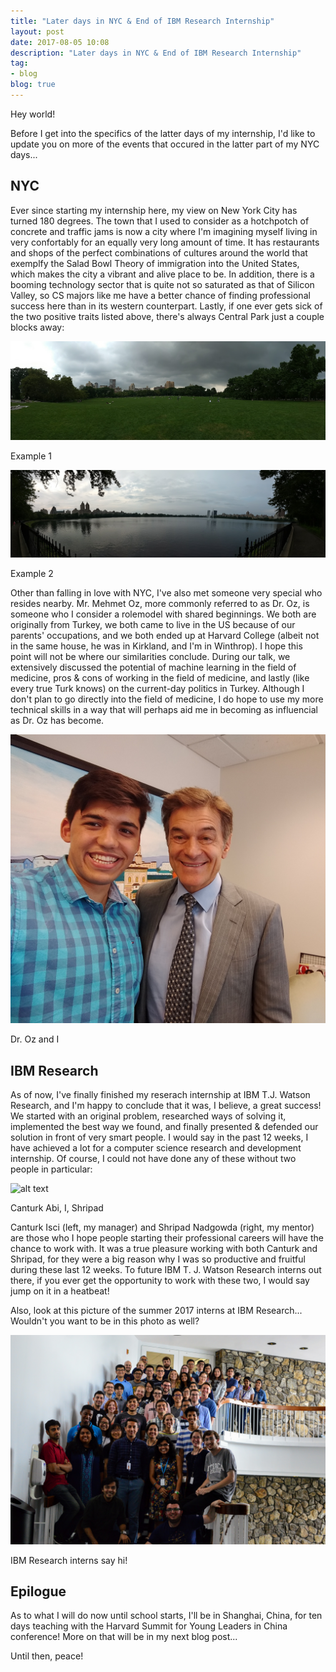 ```yaml
---
title: "Later days in NYC & End of IBM Research Internship"
layout: post
date: 2017-08-05 10:08
description: "Later days in NYC & End of IBM Research Internship"
tag: 
- blog
blog: true
---
```


Hey world! 

Before I get into the specifics of the latter days of my internship, I'd like to update you on more of the events that occured in the latter part of my NYC days...

## NYC

Ever since starting my internship here, my view on New York City has turned 180 degrees. The town that I used to consider as a hotchpotch of concrete and traffic jams is now a city where I'm imagining myself living in very confortably for an equally very long amount of time. It has restaurants and shops of the perfect combinations of cultures around the world that exemplfy the Salad Bowl Theory of immigration into the United States, which makes the city a vibrant and alive place to be. In addition, there is a booming technology sector that is quite not so saturated as that of Silicon Valley, so CS majors like me have a better chance of finding professional success here than in its western counterpart. Lastly, if one ever gets sick of the two positive traits listed above, there's always Central Park just a couple blocks away:

![alt text](/assets/img/2017-08-05/centralparkpanorama1.jpg "Example 1")
<figcaption class="caption">Example 1</figcaption>

![alt text](/assets/img/2017-08-05/centralparkpanorama2.jpg "Example 2")
<figcaption class="caption">Example 2</figcaption>

Other than falling in love with NYC, I've also met someone very special who resides nearby. Mr. Mehmet Oz, more commonly referred to as Dr. Oz, is someone who I consider a rolemodel with shared beginnings. We both are originally from Turkey, we both came to live in the US because of our parents' occupations, and we both ended up at Harvard College (albeit not in the same house, he was in Kirkland, and I'm in Winthrop). I hope this point will not be where our similarities conclude. During our talk, we extensively discussed the potential of machine learning in the field of medicine, pros & cons of working in the field of medicine, and lastly (like every true Turk knows) on the current-day politics in Turkey. Although I don't plan to go directly into the field of medicine, I do hope to use my more technical skills in a way that will perhaps aid me in becoming as influencial as Dr. Oz has become.

![alt text](/assets/img/2017-08-05/mozandme.jpg "Dr. Oz and I")
<figcaption class="caption">Dr. Oz and I</figcaption>

## IBM Research

As of now, I've finally finished my reserach internship at IBM T.J. Watson Research, and I'm happy to conclude that it was, I believe, a great success! We started with an original problem, researched ways of solving it, implemented the best way we found, and finally presented & defended our solution in front of very smart people. I would say in the past 12 weeks, I have achieved a lot for a computer science research and development internship. Of course, I could not have done any of these without two people in particular:

![alt text](/assets/img/2017-08-05/canturkabimeshripad.jpg "Canturk Abi, I, Shripad")
<figcaption class="caption">Canturk Abi, I, Shripad</figcaption>

Canturk Isci (left, my manager) and Shripad Nadgowda (right, my mentor) are those who I hope people starting their professional careers will have the chance to work with. It was a true pleasure working with both Canturk and Shripad, for they were a big reason why I was so productive and fruitful during these last 12 weeks. To future IBM T. J. Watson Research interns out there, if you ever get the opportunity to work with these two, I would say jump on it in a heatbeat!

Also, look at this picture of the summer 2017 interns at IBM Research... Wouldn't you want to be in this photo as well?

![alt text](/assets/img/2017-08-05/ibmresearchinterns.jpg "IBM Research interns say hi!")
<figcaption class="caption">IBM Research interns say hi!</figcaption>

## Epilogue

As to what I will do now until school starts, I'll be in Shanghai, China, for ten days teaching with the Harvard Summit for Young Leaders in China conference! More on that will be in my next blog post...

Until then, peace!